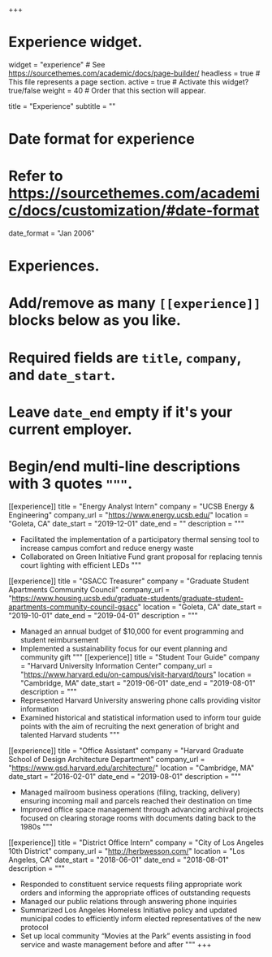 +++
# Experience widget.
widget = "experience"  # See https://sourcethemes.com/academic/docs/page-builder/
headless = true  # This file represents a page section.
active = true  # Activate this widget? true/false
weight = 40  # Order that this section will appear.

title = "Experience"
subtitle = ""

# Date format for experience
#   Refer to https://sourcethemes.com/academic/docs/customization/#date-format
date_format = "Jan 2006"

# Experiences.
#   Add/remove as many `[[experience]]` blocks below as you like.
#   Required fields are `title`, `company`, and `date_start`.
#   Leave `date_end` empty if it's your current employer.
#   Begin/end multi-line descriptions with 3 quotes `"""`.
[[experience]]
  title = "Energy Analyst Intern"
  company = "UCSB Energy & Engineering"
  company_url = "https://www.energy.ucsb.edu/"
  location = "Goleta, CA"
  date_start = "2019-12-01"
  date_end = ""
  description = """
  * Facilitated the implementation of a participatory thermal sensing tool to increase campus comfort and reduce energy waste
  * Collaborated on Green Initiative Fund grant proposal for replacing tennis court lighting with efficient LEDs
  """

[[experience]]
  title = "GSACC Treasurer"
  company = "Graduate Student Apartments Community Council"
  company_url = "https://www.housing.ucsb.edu/graduate-students/graduate-student-apartments-community-council-gsacc"
  location = "Goleta, CA"
  date_start = "2019-10-01"
  date_end = "2019-04-01"
  description = """
  * Managed an annual budget of $10,000 for event programming and student reimbursement
  * Implemented a sustainability focus for our event planning and community gift
  """
[[experience]]
  title = "Student Tour Guide"
  company = "Harvard University Information Center"
  company_url = "https://www.harvard.edu/on-campus/visit-harvard/tours"
  location = "Cambridge, MA"
  date_start = "2019-06-01"
  date_end = "2019-08-01"
  description = """
  * Represented Harvard University answering phone calls providing visitor information
  * Examined historical and statistical information used to inform tour guide points with the aim of recruiting the next generation of bright and talented Harvard students
  """
  
[[experience]]
  title = "Office Assistant"
  company = "Harvard Graduate School of Design Architecture Department"
  company_url = "https://www.gsd.harvard.edu/architecture/"
  location = "Cambridge, MA"
  date_start = "2016-02-01"
  date_end = "2019-08-01"
  description = """
  * Managed mailroom business operations (filing, tracking, delivery) ensuring incoming mail and parcels reached their destination on time 
  * Improved office space management through advancing archival projects focused on clearing storage rooms with documents dating back to the 1980s
  """
  
[[experience]]
  title = "District Office Intern"
  company = "City of Los Angeles 10th District"
  company_url = "http://herbwesson.com/"
  location = "Los Angeles, CA"
  date_start = "2018-06-01"
  date_end = "2018-08-01"
  description = """
  * Responded to constituent service requests filing appropriate work orders and informing the appropriate offices of outstanding requests
  * Managed our public relations through answering phone inquiries
  * Summarized Los Angeles Homeless Initiative policy and updated municipal codes to efficiently inform elected representatives of the new protocol
  * Set up local community “Movies at the Park” events assisting in food service and waste management before and after
  """
+++

